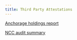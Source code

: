 ```yaml
---
title: Third Party Attestations
---
```


[Anchorage holdings report](https://web.anchorage.com/anchorage-celo/)

[NCC audit summary](https://medium.com/celoorg/the-celo-reserve-faqs-f3f7cbb1991f)